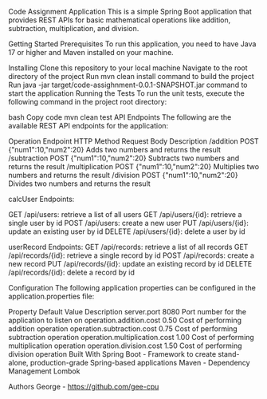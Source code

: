 Code Assignment Application
This is a simple Spring Boot application that provides REST APIs for basic mathematical operations like addition, subtraction, multiplication, and division.

Getting Started
Prerequisites
To run this application, you need to have Java 17 or higher and Maven installed on your machine.

Installing
Clone this repository to your local machine
Navigate to the root directory of the project
Run mvn clean install command to build the project
Run java -jar target/code-assighnment-0.0.1-SNAPSHOT.jar command to start the application
Running the Tests
To run the unit tests, execute the following command in the project root directory:
 
bash
Copy code
mvn clean test
API Endpoints
The following are the available REST API endpoints for the application:

Operation
Endpoint	HTTP Method	Request Body	Description
/addition	POST	{"num1":10,"num2":20}	Adds two numbers and returns the result
/subtraction	POST	{"num1":10,"num2":20}	Subtracts two numbers and returns the result
/multiplication	POST	{"num1":10,"num2":20}	Multiplies two numbers and returns the result
/division	POST	{"num1":10,"num2":20}	Divides two numbers and returns the result

calcUser Endpoints:

GET /api/users: retrieve a list of all users
GET /api/users/{id}: retrieve a single user by id
POST /api/users: create a new user
PUT /api/users/{id}: update an existing user by id
DELETE /api/users/{id}: delete a user by id

userRecord Endpoints:
GET /api/records: retrieve a list of all records
GET /api/records/{id}: retrieve a single record by id
POST /api/records: create a new record
PUT /api/records/{id}: update an existing record by id
DELETE /api/records/{id}: delete a record by id

Configuration
The following application properties can be configured in the application.properties file:

Property	Default Value	Description
server.port	8080	Port number for the application to listen on
operation.addition.cost	0.50	Cost of performing addition operation
operation.subtraction.cost	0.75	Cost of performing subtraction operation
operation.multiplication.cost	1.00	Cost of performing multiplication operation
operation.division.cost	1.50	Cost of performing division operation
Built With
Spring Boot - Framework to create stand-alone, production-grade Spring-based applications
Maven - Dependency Management 
Lombok

Authors
George - https://github.com/gee-cpu